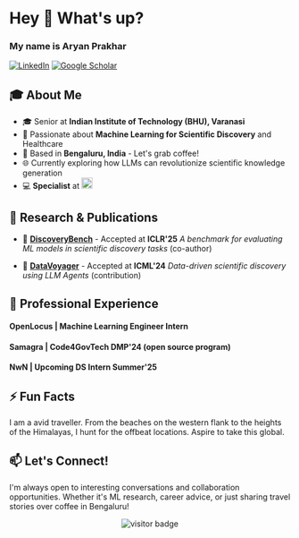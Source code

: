 <h1 align="left">Hey 👋 What's up?</h1>

### My name is Aryan Prakhar


[![LinkedIn](https://img.shields.io/badge/LinkedIn-0077B5?style=for-the-badge&logo=linkedin&logoColor=white)](https://linkedin.com/in/aryan-prakhar)
[![Google Scholar](https://img.shields.io/badge/Google%20Scholar-4285F4?style=for-the-badge&logo=google-scholar&logoColor=white)](https://scholar.google.com/citations?user=1IeQd_4AAAAJ&hl=en
)

## 🎓 About Me

- 🎓 Senior at **Indian Institute of Technology (BHU), Varanasi**
- 🧠 Passionate about **Machine Learning for Scientific Discovery** and Healthcare
- 📍 Based in **Bengaluru, India** - Let's grab coffee!
- 🌐 Currently exploring how LLMs can revolutionize scientific knowledge generation
- 💻 **Specialist** at <img src="https://sta.codeforces.com/s/39236/images/codeforces-logo-with-telegram.png" alt="Codeforces" height="20"/>

## 🔬 Research & Publications

- 📄 **[DiscoveryBench](https://arxiv.org/abs/2407.01725)** - Accepted at **ICLR'25**
  *A benchmark for evaluating ML models in scientific discovery tasks* (co-author)

- 📄 **[DataVoyager](https://arxiv.org/abs/2402.13610)** - Accepted at **ICML'24**
  *Data-driven scientific discovery using LLM Agents* (contribution)

## 💼 Professional Experience

#### OpenLocus | Machine Learning Engineer Intern
#### Samagra | Code4GovTech DMP'24 (open source program)
#### NwN | Upcoming DS Intern Summer'25

## ⚡ Fun Facts
I am a avid traveller. From the beaches on the western flank to the heights of the Himalayas, I hunt for the offbeat locations. Aspire to take this global.


## 📫 Let's Connect!
I'm always open to interesting conversations and collaboration opportunities. Whether it's ML research, career advice, or just sharing travel stories over coffee in Bengaluru!

<p align="center">
  <img src="https://visitor-badge.laobi.icu/badge?page_id=yourusername.yourusername" alt="visitor badge"/>
</p>
